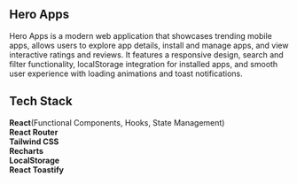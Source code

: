 ## Hero Apps
Hero Apps is a modern web application that showcases trending mobile apps, allows users to explore app details, install and manage apps, and view interactive ratings and reviews. It features a responsive design, search and filter functionality, localStorage integration for installed apps, and smooth user experience with loading animations and toast notifications.

## Tech Stack
**React**(Functional Components, Hooks, State Management) <br>
**React Router** <br>
**Tailwind CSS** <br>
**Recharts** <br>
**LocalStorage** <br>
**React Toastify**

